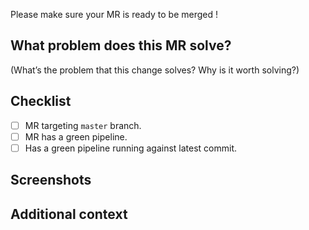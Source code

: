 Please make sure your MR is ready to be merged !

## What problem does this MR solve?

(What’s the problem that this change solves? Why is it worth solving?)

<!-- Briefly describe what this MR is about. -->

## Checklist

- [ ] MR targeting `master` branch.
- [ ] MR has a green pipeline.
- [ ] Has a green pipeline running against latest commit.

## Screenshots

<!-- If applicable, add screenshots to help explain your problem. -->

## Additional context

<!-- Add any other context about the problem here. -->
